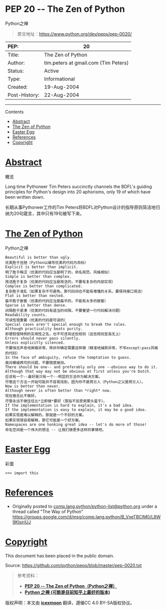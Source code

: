 # PEP 20 -- The Zen of Python

Python之禅

> 原文地址：<https://www.python.org/dev/peps/pep-0020/>

| PEP:          | 20                                   |
| :------------ | ------------------------------------ |
| Title:        | The Zen of Python                    |
| Author:       | tim.peters at gmail.com (Tim Peters) |
| Status:       | Active                               |
| Type:         | Informational                        |
| Created:      | 19-Aug-2004                          |
| Post-History: | 22-Aug-2004                          |

------

Contents

- [Abstract](https://www.python.org/dev/peps/pep-0020/#abstract)
- [The Zen of Python](https://www.python.org/dev/peps/pep-0020/#the-zen-of-python)
- [Easter Egg](https://www.python.org/dev/peps/pep-0020/#easter-egg)
- [References](https://www.python.org/dev/peps/pep-0020/#references)
- [Copyright](https://www.python.org/dev/peps/pep-0020/#copyright)

# [Abstract](https://www.python.org/dev/peps/pep-0020/#id1)

概览

Long time Pythoneer Tim Peters succinctly channels the BDFL's guiding principles for Python's design into 20 aphorisms, only 19 of which have been written down.

长期从事Pythoneer工作的Tim Peters将BDFL对Python设计的指导原则简洁地归纳为20句箴言，其中只有19句被写下来。

# [The Zen of Python](https://www.python.org/dev/peps/pep-0020/#id2)

Python之禅

```
Beautiful is better than ugly.
优美胜于丑陋（Python以编写优美的代码为目标）
Explicit is better than implicit.
明了胜于晦涩（优美的代码应当是明了的，命名规范，风格相似）
Simple is better than complex.
简洁胜于复杂（优美的代码应当是简洁的，不要有复杂的内部实现） 
Complex is better than complicated.
复杂胜于凌乱（如果复杂不可避免，那代码间也不能有难懂的关系，要保持接口简洁）
Flat is better than nested.
扁平胜于嵌套（优美的代码应当是扁平的，不能有太多的嵌套）
Sparse is better than dense.
间隔胜于紧凑（优美的代码有适当的间隔，不要奢望一行代码解决问题）
Readability counts.
可读性很重要（优美的代码是可读的）
Special cases aren't special enough to break the rules.
Although practicality beats purity.
即便假借特例的实用性之名，也不可违背这些规则（这些规则至高无上）
Errors should never pass silently.
Unless explicitly silenced.
不要悄无声息地屏蔽异常，除非你确定需要这样做（精准地捕获异常，不写except:pass风格的代码）
In the face of ambiguity, refuse the temptation to guess.
面对模棱两可的问题，不要随意揣测。
There should be one-- and preferably only one --obvious way to do it.
Although that way may not be obvious at first unless you're Dutch.
应该有一个--最好是只有一个--明显的方法作为解决方案。
尽管这个方法一开始可能并不容易找到，因为你不是荷兰人（Python之父是荷兰人）。
Now is better than never.
Although never is often better than *right* now.
现在做总比不做好。
尽管永远不做往往比*立即做*要好（意指不加思索蒙头蛮干）。
If the implementation is hard to explain, it's a bad idea.
If the implementation is easy to explain, it may be a good idea.
如果实现是难以解释的，那就是一个不好的方案。
如果实现很容易解释，那它可能是一个好方案。
Namespaces are one honking great idea -- let's do more of those!
命名空间是一个伟大的想法 -- 让我们做更多这样的事情吧。
```

# [Easter Egg](https://www.python.org/dev/peps/pep-0020/#id3)

彩蛋

```
>>> import this
```

# [References](https://www.python.org/dev/peps/pep-0020/#id4)

- Originally posted to [comp.lang.python/python-list@python.org](mailto:comp.lang.python/python-list@python.org) under a thread called "The Way of Python" https://groups.google.com/d/msg/comp.lang.python/B_VxeTBClM0/L8W9KlsiriUJ

# [Copyright](https://www.python.org/dev/peps/pep-0020/#id5)

This document has been placed in the public domain.

Source: https://github.com/python/peps/blob/master/pep-0020.txt

> 参考资料：
>
> - [**PEP 20 -- The Zen of Python（Python之禅）**](https://blog.csdn.net/u014044812/article/details/94994391)
> - [**Python 之禅 (可能是目前知乎上最好的版本)**](https://zhuanlan.zhihu.com/p/40950546)

版权声明：本文由 [**icexmoon**](https://github.com/icexmoon/) 翻译，遵循CC 4.0 BY-SA版权协议。